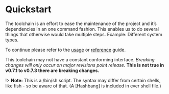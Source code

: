 
# Quickstart

The toolchain is an effort to ease the maintenance of the project and it’s dependencies in an one command fashion. This enables us to do several things that otherwise would take multiple steps. Example: Different system types.

To continue please refer to the [usage][1] or [reference][2] guide.

This toolchain may not have a constant conforming interface. _Breaking changes will only occur on major revisions point release._ **This is not true in v0.7.1 to v0.7.3 there are breaking changes.**

!> **Note:** This is a /bin/sh script. The syntax may differ from certain shells, like fish - so be aware of that. (A [Hashbang] is included in ever shell file.)


[1]:	toolchain/usage.md
[2]:	toolchain/reference.md
